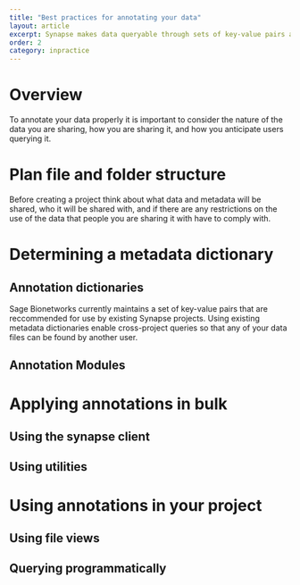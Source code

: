 ```yaml
---
title: "Best practices for annotating your data"
layout: article
excerpt: Synapse makes data queryable through sets of key-value pairs ascribed to each Synapse entity.
order: 2
category: inpractice
---
```


<style>
#image {
    width: 100%;
    }
</style>

# Overview 
To annotate your data properly it is important to consider the nature of the data you are sharing, how you are sharing it, and how you anticipate users querying it. 

# Plan file and folder structure
Before creating a project think about what data and metadata will be shared, who it will be shared with, and if there are any restrictions on the use of the data that people you are sharing it with have to comply with.

# Determining a metadata dictionary

## Annotation dictionaries
Sage Bionetworks currently maintains a set of key-value pairs that are reccommended for use by existing Synapse projects. Using existing metadata dictionaries enable cross-project queries so that any of your data files can be found by another user. 

## Annotation Modules

# Applying annotations in bulk

## Using the synapse client

## Using utilities

# Using annotations in your project

## Using file views

## Querying programmatically 

